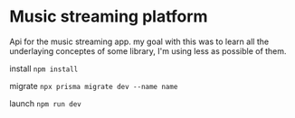# Music streaming platform 

Api for the music streaming app. my goal with this was to learn all the underlaying conceptes of some library,
I'm using less as possible of them.

install 
```npm install```

migrate
```npx prisma migrate dev --name name```

launch
```npm run dev```
